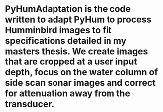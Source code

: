 # PyHumAdaptation is the code written to adapt PyHum to process Humminbird images to fit specifications detailed in my masters thesis.  We create images that are cropped at a user input depth, focus on the water column of side scan sonar images and correct for attenuation away from the transducer.
